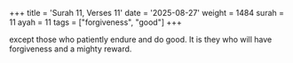 +++
title = 'Surah 11, Verses 11'
date = '2025-08-27'
weight = 1484
surah = 11
ayah = 11
tags = ["forgiveness", "good"]
+++

except those who patiently endure and do good. It is they who will have forgiveness and a mighty reward.